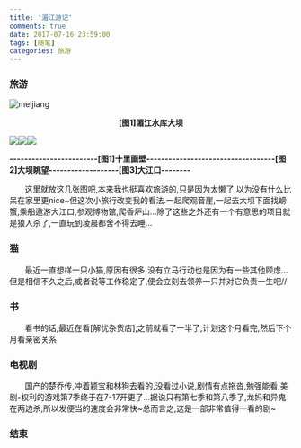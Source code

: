 ```yaml
---
title: '湄江游记'
comments: true
date: 2017-07-16 23:59:00
tags: [随笔]
categories: 旅游
---
```

### 旅游

![meijiang](http://om1a60efb.bkt.clouddn.com/image/lvyou/meijiang_01.jpg?imageView2/2/h/300)

**<center>[图1]湄江水库大坝</center >** 
<!-- more -->
<img src="http://om1a60efb.bkt.clouddn.com/image/lvyou/meijiang_02.jpg?imageView2/2/h/280" style="float:left"/><img src="http://om1a60efb.bkt.clouddn.com/image/lvyou/meijiang_03.jpg?imageView2/2/h/280" style="float:left"/><img src="http://om1a60efb.bkt.clouddn.com/image/lvyou/meijiang_04.jpg?imageView2/2/h/280" style="float:left"/> 
<div style="clear:both"></div> 

**------------------------[图1]十里画壁-----------------------------------[图2]大坝眺望-------------------[图3]大江口--------**  

&#160; &#160; &#160; &#160;这里就放这几张图吧,本来我也挺喜欢旅游的,只是因为太懒了,以为没有什么比呆在家里更nice~但这次小旅行改变我的看法.一起爬观音崖,一起去大坝下面找螃蟹,乘船遨游大江口,参观博物馆,爬香炉山...除了这些之外还有一个有意思的项目就是狼人杀了,一直玩到凌晨都舍不得去睡... 

### 猫 

&#160; &#160; &#160; &#160;最近一直想样一只小猫,原因有很多,没有立马行动也是因为有一些其他顾虑...但是相信不久之后,或者说等工作稳定了,便会立刻去领养一只并对它负责一生吧//

### 书

&#160; &#160; &#160; &#160;看书的话,最近在看[解忧杂货店],之前就看了一半了,计划这个月看完,然后下个月看亲密关系 

### 电视剧

&#160; &#160; &#160; &#160;国产的楚乔传,冲着颖宝和林狗去看的,没看过小说,剧情有点拖沓,勉强能看;美剧-权利的游戏第7季终于在7-17开更了...据说只有第七季和第八季了,龙妈和异鬼在两边杀,所以发便当的速度会非常快~总而言之,这是一部非常值得一看的剧~ 

### 结束 
